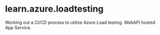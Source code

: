 # learn.azure.loadtesting
Working out a CI/CD process to utilize Azure Load testing. WebAPI hosted App Service.
